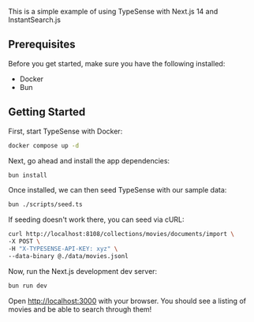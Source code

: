 This is a simple example of using TypeSense with Next.js 14 and InstantSearch.js

## Prerequisites

Before you get started, make sure you have the following installed:

- Docker
- Bun

## Getting Started

First, start TypeSense with Docker:

```bash
docker compose up -d
```

Next, go ahead and install the app dependencies:

```bash
bun install
```

Once installed, we can then seed TypeSense with our sample data:

```bash
bun ./scripts/seed.ts
```

If seeding doesn't work there, you can seed via cURL:

```bash
curl http://localhost:8108/collections/movies/documents/import \
-X POST \
-H "X-TYPESENSE-API-KEY: xyz" \
--data-binary @./data/movies.jsonl
```

Now, run the Next.js development dev server:

```bash
bun run dev
```

Open [http://localhost:3000](http://localhost:3000) with your browser. You should see a listing of movies and be able to search through them!
